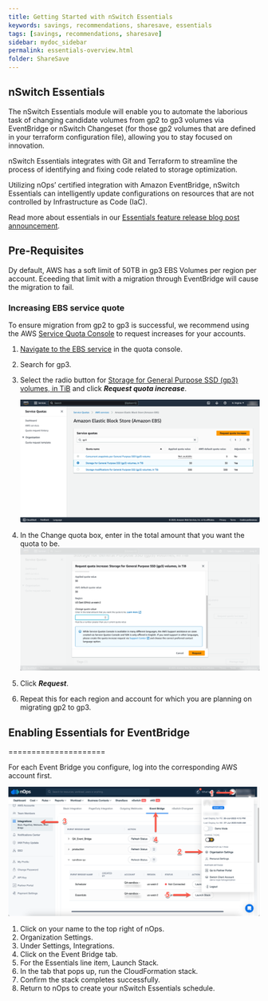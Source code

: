 ```yaml
---
title: Getting Started with nSwitch Essentials
keywords: savings, recommendations, sharesave, essentials
tags: [savings, recommendations, sharesave]
sidebar: mydoc_sidebar
permalink: essentials-overview.html
folder: ShareSave
---
```


## nSwitch Essentials

The nSwitch Essentials module will enable you to automate the laborious task of changing candidate volumes from gp2 to gp3 volumes via EventBridge or nSwitch Changeset (for those gp2 volumes that are defined in your terraform configuration file), allowing you to stay focused on innovation.


nSwitch Essentials integrates with Git and Terraform to streamline the process of identifying and fixing code related to storage optimization. 


Utilizing nOps’ certified integration with Amazon EventBridge, nSwitch Essentials can intelligently update configurations on resources that are not controlled by Infrastructure as Code (IaC). 

Read more about essentials in our [Essentials feature release blog post announcement](https://www.nops.io/blog/nops-announces-nswitch-essentials-for-cloud-storage-optimization/).


## Pre-Requisites ##
Dy default, AWS has a soft limit of 50TB in gp3 EBS Volumes per region per account.  Eceeding that limit with a migration through EventBridge will cause the migration to fail.

### Increasing EBS service quote ###
To ensure migration from gp2 to gp3 is successful, we recommend using the AWS [Service Quota Console](https://console.aws.amazon.com/servicequotas/home) to request increases for your accounts.

1. [Navigate to the EBS service](https://console.aws.amazon.com/servicequotas/home/services/ebs/quotas) in the quota console.
1. Search for gp3.
1. Select the radio button for [Storage for General Purpose SSD (gp3) volumes, in TiB](https://console.aws.amazon.com/servicequotas/home/services/ebs/quotas/L-7A658B76) and click _**Request quota increase**_.

    ![](/tmpimg/storagequota001.png)
1. In the Change quota box, enter in the total amount that you want the quota to be.
    ![](/tmpimg/gp3_enter_quota.png)
1. Click _**Request**_.
1. Repeat this for each region and account for which you are planning on migrating gp2 to gp3.








## Enabling Essentials for EventBridge ##
=====================

For each Event Bridge you configure, log into the corresponding AWS account first.

![](/tmpimg/essentials001.png)

1. Click on your name to the top right of nOps.
2. Organization Settings.
3. Under Settings, Integrations.
4. Click on the Event Bridge tab.
5. For the Essentials line item, Launch Stack.
6. In the tab that pops up, run the CloudFormation stack.
7. Confirm the stack completes successfully.
8. Return to nOps to create your nSwitch Essentials schedule.

